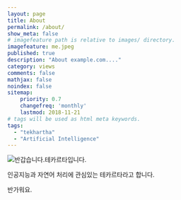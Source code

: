 ```yaml
---
layout: page
title: About
permalink: /about/
show_meta: false
# imagefeature path is relative to images/ directory.
imagefeature: me.jpeg
published: true
description: "About example.com...."
category: views
comments: false
mathjax: false
noindex: false
sitemap:
    priority: 0.7
    changefreq: 'monthly'
    lastmod: 2018-11-21
# tags will be used as html meta keywords.    
tags:
  - "tekhartha"
  - "Artificial Intelligence"
---
```


<div class="post-author text-center">                       
            <img src="me.jpeg" alt="반갑습니다.테카르타입니다." itemprop="image" class="post-avatar img-circle img-responsive"/> 








인공지능과 자연어 처리에 관심있는 테카르타라고 합니다.

반가워요.